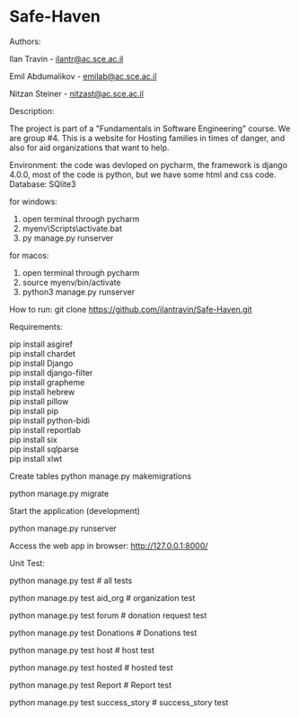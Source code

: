 # Safe-Haven
 
Authors: 

Ilan Travin - ilantr@ac.sce.ac.il

Emil Abdumalikov - emilab@ac.sce.ac.il

Nitzan Steiner - nitzast@ac.sce.ac.il

Description:

The project is part of a "Fundamentals in Software Engineering" course. We are group #4. This is a website for Hosting families in times of danger, and also for aid organizations that want to help.


Environment:
the code was devloped on pycharm, the framework is django 4.0.0, most of the code is python, but we have some html and css code. Database: SQlite3

for windows:
1. open terminal through pycharm
2. myenv\Scripts\activate.bat
3. py manage.py runserver

for macos:
1. open terminal through pycharm
2. source myenv/bin/activate
3. python3 manage.py runserver

How to run:
git clone https://github.com/ilantravin/Safe-Haven.git

Requirements:

pip install asgiref      
pip install chardet       
pip install Django        
pip install django-filter         
pip install grapheme     
pip install hebrew        
pip install pillow        
pip install pip           
pip install python-bidi   
pip install reportlab     
pip install six           
pip install sqlparse      
pip install xlwt          


Create tables
 python manage.py makemigrations

 python manage.py migrate

 
Start the application (development)

python manage.py runserver

Access the web app in browser: http://127.0.0.1:8000/

Unit Test:

python manage.py test                # all tests

python manage.py test aid_org        # organization test

python manage.py test forum          # donation request test

python manage.py test Donations      # Donations test

python manage.py test host           # host test

python manage.py test hosted         # hosted test

python manage.py test Report         # Report test

python manage.py test success_story  # success_story test

